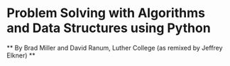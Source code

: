 # Problem Solving with Algorithms and Data Structures using Python #
** By Brad Miller and David Ranum, Luther College (as remixed by Jeffrey Elkner) **